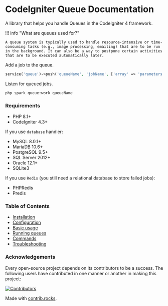 # CodeIgniter Queue Documentation

A library that helps you handle Queues in the CodeIgniter 4 framework.

!!! info "What are queues used for?"

    A queue system is typically used to handle resource-intensive or time-consuming tasks (e.g., image processing, emailing) that are to be run in the background. It can also be a way to postpone certain activities that are to be executed automatically later.

Add a job to the queue.

```php
service('queue')->push('queueName', 'jobName', ['array' => 'parameters']);
```

Listen for queued jobs.

    php spark queue:work queueName

### Requirements

- PHP 8.1+
- CodeIgniter 4.3+

If you use `database` handler:

- MySQL 8.0.1+
- MariaDB 10.6+
- PostgreSQL 9.5+
- SQL Server 2012+
- Oracle 12.1+
- SQLite3

If you use `Redis` (you still need a relational database to store failed jobs):

- PHPRedis
- Predis

### Table of Contents

* [Installation](installation.md)
* [Configuration](configuration.md)
* [Basic usage](basic-usage.md)
* [Running queues](running-queues.md)
* [Commands](commands.md)
* [Troubleshooting](troubleshooting.md)

### Acknowledgements

Every open-source project depends on its contributors to be a success. The following users have
contributed in one manner or another in making this project:

<a href="https://github.com/codeigniter4/queue/graphs/contributors">
  <img src="https://contrib.rocks/image?repo=codeigniter4/queue" alt="Contributors">
</a>

Made with [contrib.rocks](https://contrib.rocks).

